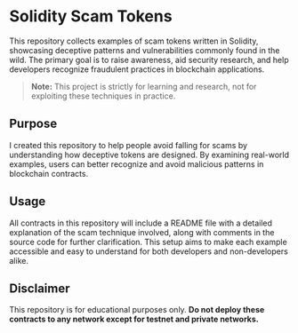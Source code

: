 # Solidity Scam Tokens

This repository collects examples of scam tokens written in Solidity, showcasing deceptive patterns and vulnerabilities commonly found in the wild. The primary goal is to raise awareness, aid security research, and help developers recognize fraudulent practices in blockchain applications.

> **Note:** This project is strictly for learning and research, not for exploiting these techniques in practice.

## Purpose

I created this repository to help people avoid falling for scams by understanding how deceptive tokens are designed. By examining real-world examples, users can better recognize and avoid malicious patterns in blockchain contracts.

## Usage

All contracts in this repository will include a README file with a detailed explanation of the scam technique involved, along with comments in the source code for further clarification. This setup aims to make each example accessible and easy to understand for both developers and non-developers alike.

## Disclaimer

This repository is for educational purposes only. **Do not deploy these contracts to any network except for testnet and private networks.**
